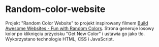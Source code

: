 # Random-color-website

Projekt "Random Color Website" to projekt inspirowany filmem [Build Awesome Websites - Fun with Random Colors](https://www.youtube.com/watch?v=5HHlz2W9DME&ab_channel=BuildAwesomeWebsites). Strona generuje losowy kolor po kliknięciu przycisku "Get New Color" i ustawia go jako tło. Wykorzystano technologie HTML, CSS i JavaScript.
